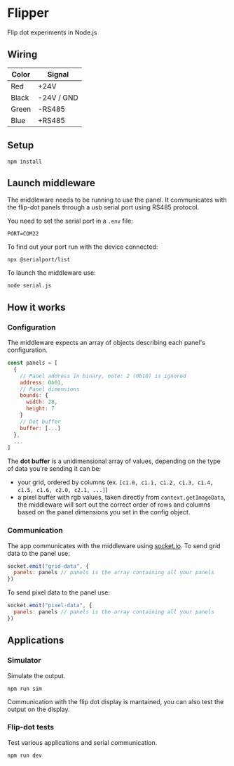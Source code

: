# Flipper
Flip dot experiments in Node.js

## Wiring
| Color      | Signal |
| ----------- | ----------- |
| Red      | +24V       |
| Black   | -24V / GND        |
| Green      | -RS485       |
| Blue      | +RS485       |

## Setup
`npm install`

## Launch middleware
The middleware needs to be running to use the panel. It communicates with the flip-dot panels through a usb serial port using RS485 protocol.

You need to set the serial port in a `.env` file:
```env
PORT=COM22
```

To find out your port run with the device connected:
```shell
npx @serialport/list
```

To launch the middleware use:

`node serial.js`

## How it works
### Configuration
The middleware expects an array of objects describing each panel's configuration.

```js
const panels = [
  {
    // Panel address in binary, note: 2 (0b10) is ignored
    address: 0b01, 
    // Panel dimensions
    bounds: { 
      width: 28,
      height: 7
    }
    // Dot buffer
    buffer: [...]
  },
  ...
]
```
The **dot buffer** is a unidimensional array of values, depending on the type of data you're sending it can be:
- your grid, ordered by columns (ex. `[c1.0, c1.1, c1.2, c1.3, c1.4, c1.5, c1.6, c2.0, c2.1, ...]`)
- a pixel buffer with rgb values, taken directly from `context.getImageData`, the middleware will sort out the correct order of rows and columns based on the panel dimensions you set in the config object.

### Communication
The app communicates with the middleware using [socket.io](https://github.com/socketio/socket.io).
To send grid data to the panel use:
```js
socket.emit("grid-data", {
  panels: panels // panels is the array containing all your panels
})
```
To send pixel data to the panel use:
```js
socket.emit("pixel-data", {
  panels: panels // panels is the array containing all your panels
})
```
## Applications

### Simulator
Simulate the output.

`npm run sim`

Communication with the flip dot display is mantained, you can also test the output on the display.

### Flip-dot tests
Test various applications and serial communication.

`npm run dev`
